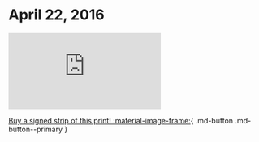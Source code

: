 # April 22, 2016

![](https://www.achewood.com/comic.php?date=04222016)

[Buy a signed strip of this print! :material-image-frame:](https://achewood-holiday-pop-up.myshopify.com/products/strip#04222016){ .md-button .md-button--primary }
